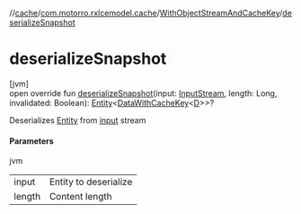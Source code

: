 //[cache](../../../index.md)/[com.motorro.rxlcemodel.cache](../index.md)/[WithObjectStreamAndCacheKey](index.md)/[deserializeSnapshot](deserialize-snapshot.md)

# deserializeSnapshot

[jvm]\
open override fun [deserializeSnapshot](deserialize-snapshot.md)(input: [InputStream](https://docs.oracle.com/javase/8/docs/api/java/io/InputStream.html), length: Long, invalidated: Boolean): [Entity](../../../../cache/cache/com.motorro.rxlcemodel.cache.entity/-entity/index.md)&lt;[DataWithCacheKey](../../../../cache/cache/com.motorro.rxlcemodel.cache/-data-with-cache-key/index.md)&lt;[D](index.md)&gt;&gt;?

Deserializes [Entity](../../../../cache/cache/com.motorro.rxlcemodel.cache.entity/-entity/index.md) from [input](deserialize-snapshot.md) stream

#### Parameters

jvm

| | |
|---|---|
| input | Entity to deserialize |
| length | Content length |
